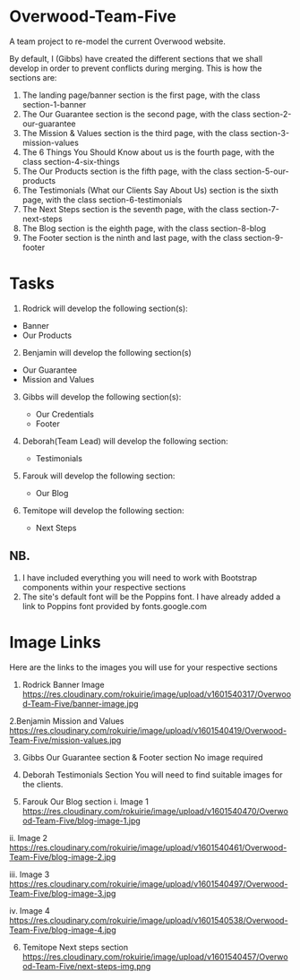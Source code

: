 # Overwood-Team-Five
A team project to re-model the current Overwood website.

By default, I (Gibbs) have created the different sections that we shall develop in order to prevent conflicts during merging.
This is how the sections are:
1. The landing page/banner section is the first page, with the class section-1-banner
2. The Our Guarantee section is the second page, with the class section-2-our-guarantee
3. The Mission & Values section is the third page, with the class section-3-mission-values
4. The 6 Things You Should Know about us is the fourth page, with the class section-4-six-things
5. The Our Products section is the fifth page, with the class section-5-our-products
6. The Testimonials (What our Clients Say About Us) section is the sixth page, with the class section-6-testimonials
7. The Next Steps section is the seventh page, with the class section-7-next-steps
8. The Blog section is the eighth page, with the class section-8-blog
9. The Footer section is the ninth and last page, with the class section-9-footer

# Tasks
1. Rodrick will develop the following section(s):
  - Banner
  - Our Products
  
2. Benjamin will develop the following section(s)
  - Our Guarantee
  - Mission and Values
  
3. Gibbs will develop the following section(s):
   - Our Credentials
   - Footer
  
4. Deborah(Team Lead) will develop the following section:
   - Testimonials
   
5. Farouk will develop the following section:
   - Our Blog
   
6. Temitope will develop the following section:
   - Next Steps
   
## NB. 
1. I have included everything you will need to work with Bootstrap components within your respective sections
2. The site's default font will be the Poppins font. I have already added a link to Poppins font provided by fonts.google.com

# Image Links
Here are the links to the images you will use for your respective sections
1. Rodrick
Banner Image
https://res.cloudinary.com/rokuirie/image/upload/v1601540317/Overwood-Team-Five/banner-image.jpg

2.Benjamin
Mission and Values
https://res.cloudinary.com/rokuirie/image/upload/v1601540419/Overwood-Team-Five/mission-values.jpg

3. Gibbs
Our Guarantee section & Footer section
No image required

4. Deborah
Testimonials Section
You will need to find suitable images for the clients.

5. Farouk
Our Blog section
  i. Image 1
  https://res.cloudinary.com/rokuirie/image/upload/v1601540470/Overwood-Team-Five/blog-image-1.jpg
  
  ii. Image 2
  https://res.cloudinary.com/rokuirie/image/upload/v1601540461/Overwood-Team-Five/blog-image-2.jpg
  
  iii. Image 3
  https://res.cloudinary.com/rokuirie/image/upload/v1601540497/Overwood-Team-Five/blog-image-3.jpg
  
  iv. Image 4
  https://res.cloudinary.com/rokuirie/image/upload/v1601540538/Overwood-Team-Five/blog-image-4.jpg
  
 6. Temitope
 Next steps section
 https://res.cloudinary.com/rokuirie/image/upload/v1601540457/Overwood-Team-Five/next-steps-img.png
  

